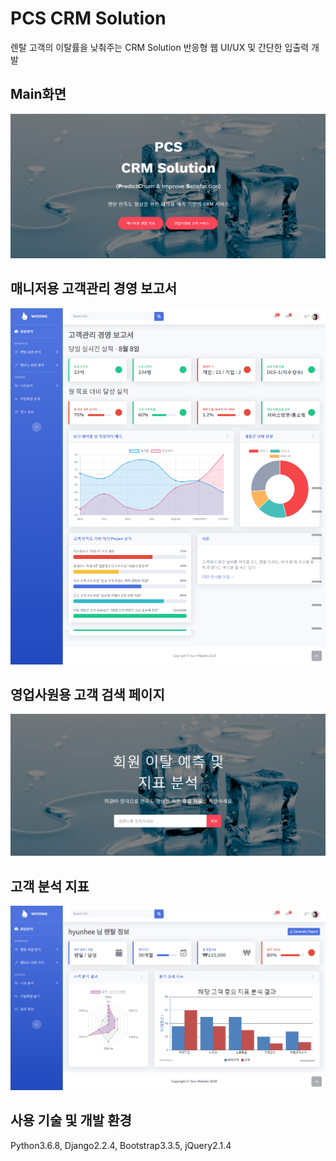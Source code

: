 # PCS CRM Solution
렌탈 고객의 이탈률을 낮춰주는 CRM Solution 반응형 웹 UI/UX 및 간단한 입출력 개발



## Main화면
![Main](https://github.com/hyunhee7/rental_live/blob/master/mywebsite/screenshot/main.png)

## 매니저용 고객관리 경영 보고서
![Manager](https://github.com/hyunhee7/rental_live/blob/master/mywebsite/screenshot/manager.png)

## 영업사원용 고객 검색 페이지
![sales_intro](https://github.com/hyunhee7/rental_live/blob/master/mywebsite/screenshot/saler_intro.png)

## 고객 분석 지표
![sales_analysis](https://github.com/hyunhee7/rental_live/blob/master/mywebsite/screenshot/saler_analysis.png)

## 사용 기술 및 개발 환경
Python3.6.8, Django2.2.4, Bootstrap3.3.5, jQuery2.1.4
